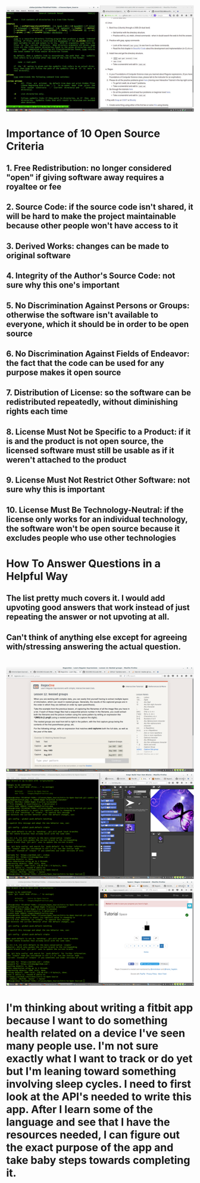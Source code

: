 ![My Picture](images/TreeScreenshot.jpg)
# Importance of 10 Open Source Criteria
## 1. Free Redistribution: no longer considered "open" if giving software away requires a royaltee or fee
## 2. Source Code: if the source code isn't shared, it will be hard to make the project maintainable because other people won't have access to it
## 3. Derived Works: changes can be made to original software
## 4. Integrity of the Author's Source Code: not sure why this one's important
## 5. No Discrimination Against Persons or Groups: otherwise the software isn't available to everyone, which it should be in order to be open source
## 6. No Discrimination Against Fields of Endeavor: the fact that the code can be used for any purpose makes it open source
## 7. Distribution of License: so the software can be redistributed repeatedly, without diminishing rights each time
## 8. License Must Not be Specific to a Product: if it is and the product is not open source, the licensed software must still be usable as if it weren't attached to the product
## 9. License Must Not Restrict Other Software: not sure why this is important
## 10. License Must Be Technology-Neutral: if the license only works for an individual technology, the software won't be open source because it excludes people who use other technologies
# 
# How To Answer Questions in a Helpful Way
## The list pretty much covers it. I would add upvoting good answers that work instead of just repeating the answer or not upvoting at all.
## Can't think of anything else except for agreeing with/stressing answering the actual question.
# 
![Reg Ex Practice](images/RegExPractice.png)
![Snaply](images/Snaply.png)
![Tutorial](images/Tutorial.png)

# I'm thinking about writing a fitbit app because I want to do something health related on a device I've seen many people use. I'm not sure exactly what I want to track or do yet but I'm leaning toward something involving sleep cycles. I need to first look at the API's needed to write this app. After I learn some of the language and see that I have the resources needed, I can figure out the exact purpose of the app and take baby steps towards completing it.